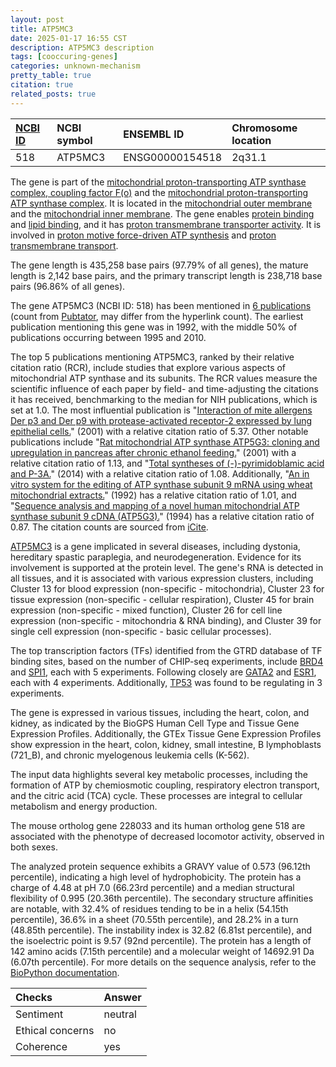 ```yaml
---
layout: post
title: ATP5MC3
date: 2025-01-17 16:55 CST
description: ATP5MC3 description
tags: [cooccuring-genes]
categories: unknown-mechanism
pretty_table: true
citation: true
related_posts: true
---
```




| [NCBI ID](https://www.ncbi.nlm.nih.gov/gene/518) | NCBI symbol | ENSEMBL ID | Chromosome location |
| :-------- | :------- | :-------- | :------- |
| 518  | ATP5MC3 | ENSG00000154518 | 2q31.1 |



The gene is part of the [mitochondrial proton-transporting ATP synthase complex, coupling factor F(o)](https://amigo.geneontology.org/amigo/term/GO:0000276) and the [mitochondrial proton-transporting ATP synthase complex](https://amigo.geneontology.org/amigo/term/GO:0005753). It is located in the [mitochondrial outer membrane](https://amigo.geneontology.org/amigo/term/GO:0005741) and the [mitochondrial inner membrane](https://amigo.geneontology.org/amigo/term/GO:0005743). The gene enables [protein binding](https://amigo.geneontology.org/amigo/term/GO:0005515) and [lipid binding](https://amigo.geneontology.org/amigo/term/GO:0008289), and it has [proton transmembrane transporter activity](https://amigo.geneontology.org/amigo/term/GO:0015078). It is involved in [proton motive force-driven ATP synthesis](https://amigo.geneontology.org/amigo/term/GO:0015986) and [proton transmembrane transport](https://amigo.geneontology.org/amigo/term/GO:1902600).


The gene length is 435,258 base pairs (97.79% of all genes), the mature length is 2,142 base pairs, and the primary transcript length is 238,718 base pairs (96.86% of all genes).


The gene ATP5MC3 (NCBI ID: 518) has been mentioned in [6 publications](https://pubmed.ncbi.nlm.nih.gov/?term=%22ATP5MC3%22) (count from [Pubtator](https://academic.oup.com/nar/article/47/W1/W587/5494727), may differ from the hyperlink count). The earliest publication mentioning this gene was in 1992, with the middle 50% of publications occurring between 1995 and 2010.


The top 5 publications mentioning ATP5MC3, ranked by their relative citation ratio (RCR), include studies that explore various aspects of mitochondrial ATP synthase and its subunits. The RCR values measure the scientific influence of each paper by field- and time-adjusting the citations it has received, benchmarking to the median for NIH publications, which is set at 1.0. The most influential publication is "[Interaction of mite allergens Der p3 and Der p9 with protease-activated receptor-2 expressed by lung epithelial cells.](https://pubmed.ncbi.nlm.nih.gov/11441110)" (2001) with a relative citation ratio of 5.37. Other notable publications include "[Rat mitochondrial ATP synthase ATP5G3: cloning and upregulation in pancreas after chronic ethanol feeding.](https://pubmed.ncbi.nlm.nih.gov/11459924)" (2001) with a relative citation ratio of 1.13, and "[Total syntheses of (-)-pyrimidoblamic acid and P-3A.](https://pubmed.ncbi.nlm.nih.gov/24410439)" (2014) with a relative citation ratio of 1.08. Additionally, "[An in vitro system for the editing of ATP synthase subunit 9 mRNA using wheat mitochondrial extracts.](https://pubmed.ncbi.nlm.nih.gov/1531271)" (1992) has a relative citation ratio of 1.01, and "[Sequence analysis and mapping of a novel human mitochondrial ATP synthase subunit 9 cDNA (ATP5G3).](https://pubmed.ncbi.nlm.nih.gov/7698763)" (1994) has a relative citation ratio of 0.87. The citation counts are sourced from [iCite](https://icite.od.nih.gov).


[ATP5MC3](https://www.proteinatlas.org/ENSG00000154518-ATP5MC3) is a gene implicated in several diseases, including dystonia, hereditary spastic paraplegia, and neurodegeneration. Evidence for its involvement is supported at the protein level. The gene's RNA is detected in all tissues, and it is associated with various expression clusters, including Cluster 13 for blood expression (non-specific - mitochondria), Cluster 23 for tissue expression (non-specific - cellular respiration), Cluster 45 for brain expression (non-specific - mixed function), Cluster 26 for cell line expression (non-specific - mitochondria & RNA binding), and Cluster 39 for single cell expression (non-specific - basic cellular processes).


The top transcription factors (TFs) identified from the GTRD database of TF binding sites, based on the number of CHIP-seq experiments, include [BRD4](https://www.ncbi.nlm.nih.gov/gene/23476) and [SPI1](https://www.ncbi.nlm.nih.gov/gene/6688), each with 5 experiments. Following closely are [GATA2](https://www.ncbi.nlm.nih.gov/gene/2624) and [ESR1](https://www.ncbi.nlm.nih.gov/gene/2099), each with 4 experiments. Additionally, [TP53](https://www.ncbi.nlm.nih.gov/gene/7157) was found to be regulating in 3 experiments.





The gene is expressed in various tissues, including the heart, colon, and kidney, as indicated by the BioGPS Human Cell Type and Tissue Gene Expression Profiles. Additionally, the GTEx Tissue Gene Expression Profiles show expression in the heart, colon, kidney, small intestine, B lymphoblasts (721_B), and chronic myelogenous leukemia cells (K-562).


The input data highlights several key metabolic processes, including the formation of ATP by chemiosmotic coupling, respiratory electron transport, and the citric acid (TCA) cycle. These processes are integral to cellular metabolism and energy production.


The mouse ortholog gene 228033 and its human ortholog gene 518 are associated with the phenotype of decreased locomotor activity, observed in both sexes.


The analyzed protein sequence exhibits a GRAVY value of 0.573 (96.12th percentile), indicating a high level of hydrophobicity. The protein has a charge of 4.48 at pH 7.0 (66.23rd percentile) and a median structural flexibility of 0.995 (20.36th percentile). The secondary structure affinities are notable, with 32.4% of residues tending to be in a helix (54.15th percentile), 36.6% in a sheet (70.55th percentile), and 28.2% in a turn (48.85th percentile). The instability index is 32.82 (6.81st percentile), and the isoelectric point is 9.57 (92nd percentile). The protein has a length of 142 amino acids (7.15th percentile) and a molecular weight of 14692.91 Da (6.07th percentile). For more details on the sequence analysis, refer to the [BioPython documentation](https://biopython.org/docs/1.75/api/Bio.SeqUtils.ProtParam.html).





| Checks    | Answer |
| :-------- | :------- |
| Sentiment  | neutral   |
| Ethical concerns | no     |
| Coherence    | yes    |